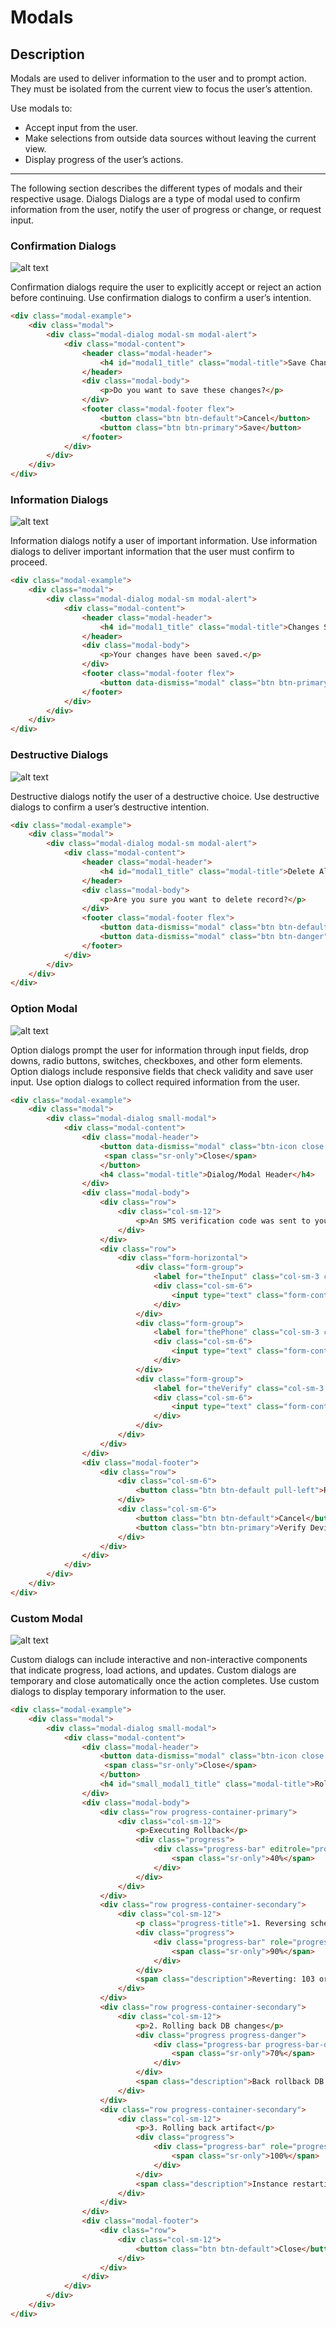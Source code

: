 # Modals

## Description

Modals are used to deliver information to the user and to prompt action. They must be isolated from the current view to focus the user’s attention.

Use modals to:

* Accept input from the user.
* Make selections from outside data sources without leaving the current view.
* Display progress of the user’s actions.

---
The following section describes the different types of modals and their respective usage.
Dialogs
Dialogs are a type of modal used to confirm information from the user, notify the user of progress or change, or request input.

### Confirmation Dialogs
![alt text](../images/Confirmation.png "Confirmation Dialog")

Confirmation dialogs require the user to explicitly accept or reject an action before continuing. Use confirmation dialogs to confirm a user’s intention.
```HTML
<div class="modal-example">
	<div class="modal">
		<div class="modal-dialog modal-sm modal-alert">
			<div class="modal-content">
				<header class="modal-header">
					<h4 id="modal1_title" class="modal-title">Save Change</h4>
				</header>
				<div class="modal-body">
					<p>Do you want to save these changes?</p>
				</div>
				<footer class="modal-footer flex">
					<button class="btn btn-default">Cancel</button>
					<button class="btn btn-primary">Save</button>
				</footer>
			</div>
		</div>
	</div>
</div>
```
### Information Dialogs
![alt text](../images/Informative.png "Informative Dialog")

Information dialogs notify a user of important information. Use information dialogs to deliver important information that the user must confirm to proceed.
```HTML
<div class="modal-example">
	<div class="modal">
		<div class="modal-dialog modal-sm modal-alert">
			<div class="modal-content">
				<header class="modal-header">
					<h4 id="modal1_title" class="modal-title">Changes Saved</h4>
				</header>
				<div class="modal-body">
					<p>Your changes have been saved.</p>
				</div>
				<footer class="modal-footer flex">
					<button data-dismiss="modal" class="btn btn-primary">OK</button>
				</footer>
			</div>
		</div>
	</div>
</div>
```

### Destructive Dialogs
![alt text](../images/Destructive.png "Destructive Dialog")

Destructive dialogs notify the user of a destructive choice.  Use destructive dialogs to confirm a user’s destructive intention.
```HTML
<div class="modal-example">
	<div class="modal">
		<div class="modal-dialog modal-sm modal-alert">
			<div class="modal-content">
				<header class="modal-header">
					<h4 id="modal1_title" class="modal-title">Delete Alert</h4>
				</header>
				<div class="modal-body">
					<p>Are you sure you want to delete record?</p>
				</div>
				<footer class="modal-footer flex">
					<button data-dismiss="modal" class="btn btn-default">Cancel</button>
					<button data-dismiss="modal" class="btn btn-danger">Delete</button>
				</footer>
			</div>
		</div>
	</div>
</div>
```

### Option Modal
![alt text](../images/Option.png "Option Dialog")

Option dialogs prompt the user for information through input fields, drop downs, radio buttons, switches, checkboxes, and other form elements. Option dialogs include responsive fields that check validity and save user input. Use option dialogs to collect required information from the user.
```HTML
<div class="modal-example">
	<div class="modal">
		<div class="modal-dialog small-modal">
			<div class="modal-content">
				<div class="modal-header">
					<button data-dismiss="modal" class="btn-icon close icon-cross">
					 <span class="sr-only">Close</span>
					</button>
					<h4 class="modal-title">Dialog/Modal Header</h4>
				</div>
				<div class="modal-body">
					<div class="row">
						<div class="col-sm-12">
							<p>An SMS verification code was sent to your device. Please enter the code to verify and enroll your device.</p>
						</div>
					</div>
					<div class="row">
						<div class="form-horizontal">
							<div class="form-group">
								<label for="theInput" class="col-sm-3 col-sm-offset-1 control-label">Device Name</label>
								<div class="col-sm-6">
									<input type="text" class="form-control" id="theInput" value="My Cell" disabled>
								</div>
							</div>
							<div class="form-group">
								<label for="thePhone" class="col-sm-3 col-sm-offset-1 control-label">Phone Number</label>
								<div class="col-sm-6">
									<input type="text" class="form-control" id="theInput" value="+1234567890" disabled>
								</div>
							</div>
							<div class="form-group">
								<label for="theVerify" class="col-sm-3 col-sm-offset-1 control-label">Device Name</label>
								<div class="col-sm-6">
									<input type="text" class="form-control" id="theVerify" value="" placeholder="Enter Verification Code">
								</div>
							</div>
						</div>
					</div>
				</div>
				<div class="modal-footer">
					<div class="row">
						<div class="col-sm-6">
							<button class="btn btn-default pull-left">Resend Verification Code</button>
						</div>
						<div class="col-sm-6">
							<button class="btn btn-default">Cancel</button>
							<button class="btn btn-primary">Verify Device</button>
						</div>
					</div>
				</div>
			</div>
		</div>
	</div>
</div>
```

### Custom Modal
![alt text](../images/Custom-Modal.png "Custom Modal Dialog")

Custom dialogs can include interactive and non-interactive components that indicate progress, load actions, and updates. Custom dialogs are temporary and close automatically once the action completes. Use custom dialogs to display temporary information to the user.
```HTML
<div class="modal-example">
	<div class="modal">
		<div class="modal-dialog small-modal">
			<div class="modal-content">
				<div class="modal-header">
					<button data-dismiss="modal" class="btn-icon close icon-cross">
					 <span class="sr-only">Close</span>
					</button>
					<h4 id="small_modal1_title" class="modal-title">Rolling back from: glide-trackpersistence-09-18-2015_01.zip</h4>
				</div>
				<div class="modal-body">
					<div class="row progress-container-primary">
						<div class="col-sm-12">
							<p>Executing Rollback</p>
							<div class="progress">
								<div class="progress-bar" editrole="progressbar" style="width: 40%;" aria-valuemin="0" aria-valuenow="50" aria-valuemax="100">
									<span class="sr-only">40%</span>
								</div>
							</div>
						</div>
					</div>
					<div class="row progress-container-secondary">
						<div class="col-sm-12">
							<p class="progress-title">1. Reversing schema changes</p>
							<div class="progress">
								<div class="progress-bar" role="progressbar" style="width: 90%;" aria-valuemin="0" aria-valuenow="50" aria-valuemax="100">
									<span class="sr-only">90%</span>
								</div>
							</div>
							<span class="description">Reverting: 103 or 108, recorded Type=add_columns, Column=sys_package.trackab...</span>
						</div>
					</div>
					<div class="row progress-container-secondary">
						<div class="col-sm-12">
							<p>2. Rolling back DB changes</p>
							<div class="progress progress-danger">
								<div class="progress-bar progress-bar-danger" role="progressbar" style="width: 70%;" aria-valuemin="0" aria-valuenow="50" aria-valuemax="100">
									<span class="sr-only">70%</span>
								</div>
							</div>
							<span class="description">Back rollback DB record error detected, see log for more details.</span>
						</div>
					</div>
					<div class="row progress-container-secondary">
						<div class="col-sm-12">
							<p>3. Rolling back artifact</p>
							<div class="progress">
								<div class="progress-bar" role="progressbar" style="width: 100%;" aria-valuemin="0" aria-valuenow="50" aria-valuemax="100">
									<span class="sr-only">100%</span>
								</div>
							</div>
							<span class="description">Instance restarting on reverted WAR in 1 minute...</span>
						</div>
					</div>
				</div>
				<div class="modal-footer">
					<div class="row">
						<div class="col-sm-12">
							<button class="btn btn-default">Close</button>
						</div>
					</div>
				</div>
			</div>
		</div>
	</div>
</div>
```
